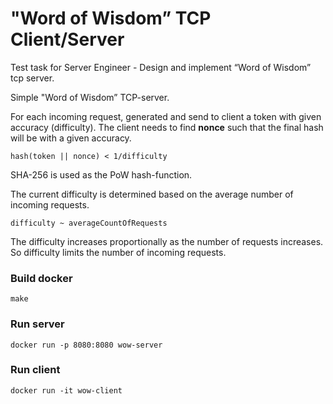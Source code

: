 # "Word of Wisdom” TCP Client/Server 

Test task for Server Engineer - Design and implement “Word of Wisdom” tcp server.  

Simple "Word of Wisdom” TCP-server.  

For each incoming request, generated and send to client a token with given accuracy (difficulty). 
The client needs to find **nonce** such that the final hash will be with a given accuracy.

``` 
hash(token || nonce) < 1/difficulty
```

SHA-256 is used as the PoW hash-function.

The current difficulty is determined based on the average number of incoming requests.

```
difficulty ~ averageCountOfRequests
```

The difficulty increases proportionally as the number of requests increases.
So difficulty limits the number of incoming requests.

### Build docker
```
make
```

### Run server
```
docker run -p 8080:8080 wow-server
``` 

### Run client
```
docker run -it wow-client
```
